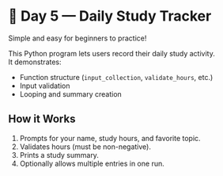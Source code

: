 # 🧠 Day 5 — Daily Study Tracker
Simple and easy for beginners to practice!

This Python program lets users record their daily study activity.  
It demonstrates:
- Function structure (`input_collection`, `validate_hours`, etc.)
- Input validation
- Looping and summary creation

## How it Works
1. Prompts for your name, study hours, and favorite topic.
2. Validates hours (must be non-negative).
3. Prints a study summary.
4. Optionally allows multiple entries in one run.
